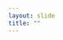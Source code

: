 ```yaml
---
layout: slide
title: ""
---
```


<section data-background-image="assets/images/Slide42.png" data-background-size="70%" data-background-position="center"/>